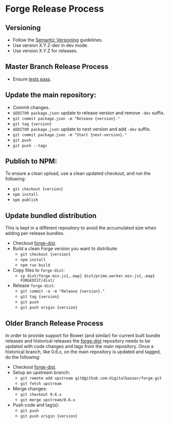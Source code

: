 Forge Release Process
=====================

Versioning
----------

* Follow the [Semantic Versioning][] guidelines.
* Use version X.Y.Z-dev in dev mode.
* Use version X.Y.Z for releases.

Master Branch Release Process
-----------------------------

* Ensure [tests pass](./README.md#testing).

## Update the main repository:

* Commit changes.
* `$EDITOR package.json`: update to release version and remove `-dev` suffix.
* `git commit package.json -m "Release {version}."`
* `git tag {version}`
* `$EDITOR package.json`: update to next version and add `-dev` suffix.
* `git commit package.json -m "Start {next-version}."`
* `git push`
* `git push --tags`

## Publish to NPM:

To ensure a clean upload, use a clean updated checkout, and run the following:

* `git checkout {version}`
* `npm install`
* `npm publish`

## Update bundled distribution

This is kept in a different repository to avoid the accumulated size when
adding per-release bundles.

* Checkout [forge-dist][].
* Build a clean Forge version you want to distribute:
  * `git checkout {version}`
  * `npm install`
  * `npm run build`
* Copy files to `forge-dist`:
  * `cp dist/forge.min.js{,.map} dist/prime.worker.min.js{,.map} FORGEDIST/dist/`
* Release `forge-dist`:
  * `git commit -a -m "Release {version}."`
  * `git tag {version}`
  * `git push`
  * `git push origin {version}`

Older Branch Release Process
----------------------------

In order to provide support for Bower (and similar) for current built bundle
releases and historical releases the [forge-dist][] repository needs to be
updated with code changes and tags from the main repository. Once a historical
branch, like 0.6.x, on the main repository is updated and tagged, do the
following:

* Checkout [forge-dist][].
* Setup an upstream branch:
  * `git remote add upstream git@github.com:digitalbazaar/forge.git`
  * `git fetch upstream`
* Merge changes:
  * `git checkout 0.6.x`
  * `git merge upstream/0.6.x`
* Push code and tag(s):
  * `git push`
  * `git push origin {version}`

[Semantic Versioning]: http://semver.org/
[forge-dist]: https://github.com/digitalbazaar/forge-dist

